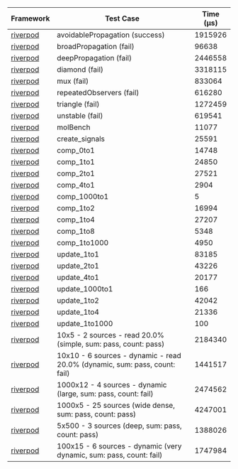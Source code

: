 | Framework | Test Case | Time (μs) |
| --- | --- | --- |
| [riverpod](https://github.com/rrousselGit/riverpod) | avoidablePropagation (success) | 1915926 |
| [riverpod](https://github.com/rrousselGit/riverpod) | broadPropagation (fail) | 96638 |
| [riverpod](https://github.com/rrousselGit/riverpod) | deepPropagation (fail) | 2446558 |
| [riverpod](https://github.com/rrousselGit/riverpod) | diamond (fail) | 3318115 |
| [riverpod](https://github.com/rrousselGit/riverpod) | mux (fail) | 833064 |
| [riverpod](https://github.com/rrousselGit/riverpod) | repeatedObservers (fail) | 616280 |
| [riverpod](https://github.com/rrousselGit/riverpod) | triangle (fail) | 1272459 |
| [riverpod](https://github.com/rrousselGit/riverpod) | unstable (fail) | 619541 |
| [riverpod](https://github.com/rrousselGit/riverpod) | molBench | 11077 |
| [riverpod](https://github.com/rrousselGit/riverpod) | create_signals | 25591 |
| [riverpod](https://github.com/rrousselGit/riverpod) | comp_0to1 | 14748 |
| [riverpod](https://github.com/rrousselGit/riverpod) | comp_1to1 | 24850 |
| [riverpod](https://github.com/rrousselGit/riverpod) | comp_2to1 | 27521 |
| [riverpod](https://github.com/rrousselGit/riverpod) | comp_4to1 | 2904 |
| [riverpod](https://github.com/rrousselGit/riverpod) | comp_1000to1 | 5 |
| [riverpod](https://github.com/rrousselGit/riverpod) | comp_1to2 | 16994 |
| [riverpod](https://github.com/rrousselGit/riverpod) | comp_1to4 | 27207 |
| [riverpod](https://github.com/rrousselGit/riverpod) | comp_1to8 | 5348 |
| [riverpod](https://github.com/rrousselGit/riverpod) | comp_1to1000 | 4950 |
| [riverpod](https://github.com/rrousselGit/riverpod) | update_1to1 | 83185 |
| [riverpod](https://github.com/rrousselGit/riverpod) | update_2to1 | 43226 |
| [riverpod](https://github.com/rrousselGit/riverpod) | update_4to1 | 20177 |
| [riverpod](https://github.com/rrousselGit/riverpod) | update_1000to1 | 166 |
| [riverpod](https://github.com/rrousselGit/riverpod) | update_1to2 | 42042 |
| [riverpod](https://github.com/rrousselGit/riverpod) | update_1to4 | 21336 |
| [riverpod](https://github.com/rrousselGit/riverpod) | update_1to1000 | 100 |
| [riverpod](https://github.com/rrousselGit/riverpod) | 10x5 - 2 sources - read 20.0% (simple, sum: pass, count: pass) | 2184340 |
| [riverpod](https://github.com/rrousselGit/riverpod) | 10x10 - 6 sources - dynamic - read 20.0% (dynamic, sum: pass, count: fail) | 1441517 |
| [riverpod](https://github.com/rrousselGit/riverpod) | 1000x12 - 4 sources - dynamic (large, sum: pass, count: fail) | 2474562 |
| [riverpod](https://github.com/rrousselGit/riverpod) | 1000x5 - 25 sources (wide dense, sum: pass, count: pass) | 4247001 |
| [riverpod](https://github.com/rrousselGit/riverpod) | 5x500 - 3 sources (deep, sum: pass, count: pass) | 1388026 |
| [riverpod](https://github.com/rrousselGit/riverpod) | 100x15 - 6 sources - dynamic (very dynamic, sum: pass, count: fail) | 1747984 |
